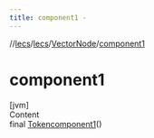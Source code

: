 ```yaml
---
title: component1 -
---
```

//[lecs](../../index.md)/[lecs](../index.md)/[VectorNode](index.md)/[component1](component1.md)



# component1  
[jvm]  
Content  
final [Token](../-token/index.md)[component1](component1.md)()  
  



